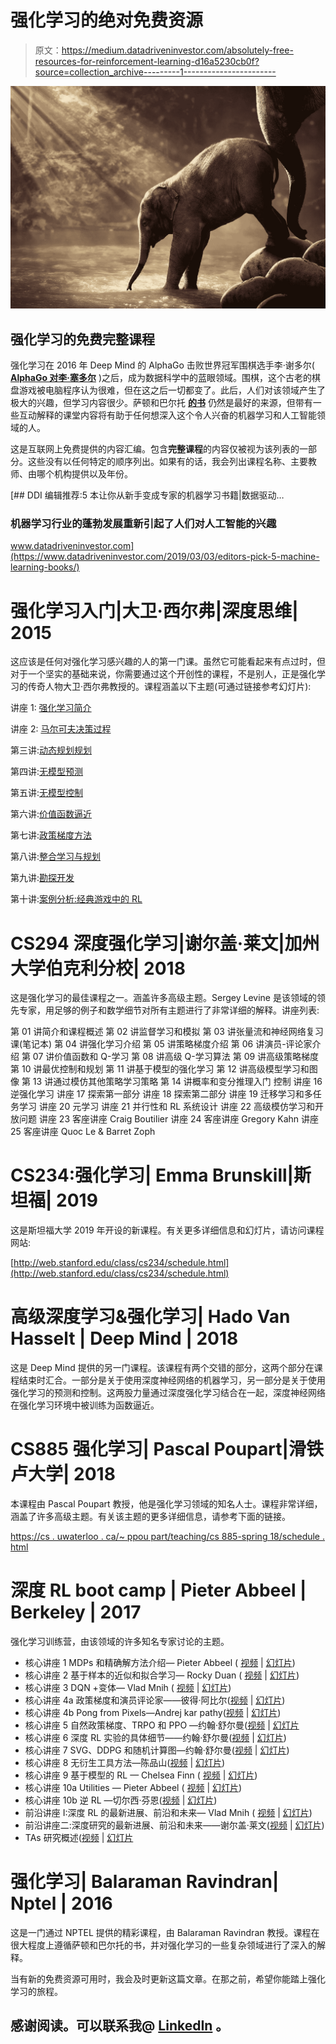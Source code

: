 # 强化学习的绝对免费资源

> 原文：<https://medium.datadriveninvestor.com/absolutely-free-resources-for-reinforcement-learning-d16a5230cb0f?source=collection_archive---------1----------------------->

![](img/1dd611749d6d20e3c420da59591cec1a.png)

## 强化学习的免费完整课程

强化学习在 2016 年 Deep Mind 的 AlphaGo 击败世界冠军围棋选手李·谢多尔( [**AlphaGo 对李·塞多尔**](https://en.wikipedia.org/wiki/AlphaGo_versus_Lee_Sedol) )之后，成为数据科学中的蓝眼领域。围棋，这个古老的棋盘游戏被电脑程序认为很难，但在这之后一切都变了。此后，人们对该领域产生了极大的兴趣，但学习内容很少。萨顿和巴尔托 [**的书**](http://incompleteideas.net/book/bookdraft2017nov5.pdf) 仍然是最好的来源，但带有一些互动解释的课堂内容将有助于任何想深入这个令人兴奋的机器学习和人工智能领域的人。

这是互联网上免费提供的内容汇编。包含**完整课程**的内容仅被视为该列表的一部分。这些没有以任何特定的顺序列出。如果有的话，我会列出课程名称、主要教师、由哪个机构提供以及年份。

[](https://www.datadriveninvestor.com/2019/03/03/editors-pick-5-machine-learning-books/) [## DDI 编辑推荐:5 本让你从新手变成专家的机器学习书籍|数据驱动…

### 机器学习行业的蓬勃发展重新引起了人们对人工智能的兴趣

www.datadriveninvestor.com](https://www.datadriveninvestor.com/2019/03/03/editors-pick-5-machine-learning-books/) 

# **强化学习入门|大卫·西尔弗|深度思维| 2015**

这应该是任何对强化学习感兴趣的人的第一门课。虽然它可能看起来有点过时，但对于一个坚实的基础来说，你需要通过这个开创性的课程，不是别人，正是强化学习的传奇人物大卫·西尔弗教授的。课程涵盖以下主题(可通过链接参考幻灯片):

讲座 1: [强化学习简介](http://www0.cs.ucl.ac.uk/staff/d.silver/web/Teaching_files/intro_RL.pdf)

讲座 2: [马尔可夫决策过程](http://www0.cs.ucl.ac.uk/staff/d.silver/web/Teaching_files/MDP.pdf)

第三讲:[动态规划规划](http://www0.cs.ucl.ac.uk/staff/d.silver/web/Teaching_files/DP.pdf)

第四讲:[无模型预测](http://www0.cs.ucl.ac.uk/staff/d.silver/web/Teaching_files/MC-TD.pdf)

第五讲:[无模型控制](http://www0.cs.ucl.ac.uk/staff/d.silver/web/Teaching_files/control.pdf)

第六讲:[价值函数逼近](http://www0.cs.ucl.ac.uk/staff/d.silver/web/Teaching_files/FA.pdf)

第七讲:[政策梯度方法](http://www0.cs.ucl.ac.uk/staff/d.silver/web/Teaching_files/pg.pdf)

第八讲:[整合学习与规划](http://www0.cs.ucl.ac.uk/staff/d.silver/web/Teaching_files/dyna.pdf)

第九讲:[勘探开发](http://www0.cs.ucl.ac.uk/staff/d.silver/web/Teaching_files/XX.pdf)

第十讲:[案例分析:经典游戏中的 RL](http://www0.cs.ucl.ac.uk/staff/d.silver/web/Teaching_files/games.pdf)

# **CS294 深度强化学习|谢尔盖·莱文|加州大学伯克利分校| 2018**

这是强化学习的最佳课程之一。涵盖许多高级主题。Sergey Levine 是该领域的领先专家，用足够的例子和数学细节对所有主题进行了非常详细的解释。讲座列表:

第 01 讲简介和课程概述
第 02 讲监督学习和模拟
第 03 讲张量流和神经网络复习课(笔记本)
第 04 讲强化学习介绍
第 05 讲策略梯度介绍
第 06 讲演员-评论家介绍
第 07 讲价值函数和 Q-学习
第 08 讲高级 Q-学习算法
第 09 讲高级策略梯度
第 10 讲最优控制和规划
第 11 讲基于模型的强化学习
第 12 讲高级模型学习和图像
第 13 讲通过模仿其他策略学习策略
第 14 讲概率和变分推理入门
控制
讲座 16 逆强化学习
讲座 17 探索第一部分
讲座 18 探索第二部分
讲座 19 迁移学习和多任务学习
讲座 20 元学习
讲座 21 并行性和 RL 系统设计
讲座 22 高级模仿学习和开放问题
讲座 23 客座讲座 Craig Boutilier
讲座 24 客座讲座 Gregory Kahn
讲座 25 客座讲座 Quoc Le & Barret Zoph

# **CS234:强化学习| Emma Brunskill|斯坦福| 2019**

这是斯坦福大学 2019 年开设的新课程。有关更多详细信息和幻灯片，请访问课程网站:

[http://web.stanford.edu/class/cs234/schedule.html](http://web.stanford.edu/class/cs234/schedule.html)

# **高级深度学习&强化学习| Hado Van Hasselt | Deep Mind | 2018**

这是 Deep Mind 提供的另一门课程。该课程有两个交错的部分，这两个部分在课程结束时汇合。一部分是关于使用深度神经网络的机器学习，另一部分是关于使用强化学习的预测和控制。这两股力量通过深度强化学习结合在一起，深度神经网络在强化学习环境中被训练为函数逼近。

# **CS885** **强化学习| Pascal Poupart|滑铁卢大学| 2018**

本课程由 Pascal Poupart 教授，他是强化学习领域的知名人士。课程非常详细，涵盖了许多高级主题。有关该主题的更多详细信息，请参考下面的链接。

[https://cs . uwaterloo . ca/~ ppou part/teaching/cs 885-spring 18/schedule . html](https://cs.uwaterloo.ca/~ppoupart/teaching/cs885-spring18/schedule.html)

# **深度 RL boot camp | Pieter Abbeel | Berkeley | 2017**

强化学习训练营，由该领域的许多知名专家讨论的主题。

*   核心讲座 1 MDPs 和精确解方法介绍— Pieter Abbeel ( [视频](https://www.youtube.com/watch?v=qaMdN6LS9rA) | [幻灯片](https://drive.google.com/open?id=0BxXI_RttTZAhVXBlMUVkQ1BVVDQ))
*   核心讲座 2 基于样本的近似和拟合学习— Rocky Duan ( [视频](https://www.youtube.com/watch?v=qO-HUo0LsO4) | [幻灯片](https://drive.google.com/open?id=0BxXI_RttTZAhREJKRGhDT25OOTA))
*   核心讲座 3 DQN +变体— Vlad Mnih ( [视频](https://www.youtube.com/watch?v=fevMOp5TDQs) | [幻灯片](https://drive.google.com/open?id=0BxXI_RttTZAhVUhpbDhiSUFFNjg))
*   核心讲座 4a 政策梯度和演员评论家——彼得·阿比尔([视频](https://www.youtube.com/watch?v=S_gwYj1Q-44) | [幻灯片](https://drive.google.com/open?id=0BxXI_RttTZAhY216RTMtanBpUnc))
*   核心讲座 4b Pong from Pixels—Andrej kar pathy([视频](https://www.youtube.com/watch?v=tqrcjHuNdmQ) | [幻灯片](https://drive.google.com/open?id=0BxXI_RttTZAhTUpqUFdEZ3BXNFE))
*   核心讲座 5 自然政策梯度、TRPO 和 PPO —约翰·舒尔曼([视频](https://www.youtube.com/watch?v=xvRrgxcpaHY) | [幻灯片](https://drive.google.com/open?id=0BxXI_RttTZAhMVhsNk5VSXU0U3c)
*   核心讲座 6 深度 RL 实验的具体细节——约翰·舒尔曼([视频](https://youtu.be/8EcdaCk9KaQ) | [幻灯片](https://drive.google.com/open?id=0BxXI_RttTZAhc2ZsblNvUHhGZDA))
*   核心讲座 7 SVG、DDPG 和随机计算图—约翰·舒尔曼([视频](https://youtu.be/jmMsNQ2eug4) | [幻灯片](https://drive.google.com/open?id=0BxXI_RttTZAhRnlabHNRUFJ5cG8))
*   核心讲座 8 无衍生工具方法—陈品山([视频](https://youtu.be/SQtOI9jsrJ0) | [幻灯片](https://drive.google.com/open?id=0BxXI_RttTZAhSDN0RWlpTnZKblU))
*   核心讲座 9 基于模型的 RL — Chelsea Finn ( [视频](https://youtu.be/iC2a7M9voYU) | [幻灯片](https://drive.google.com/open?id=0BxXI_RttTZAhRTBqQmc5R0pGQlE))
*   核心讲座 10a Utilities — Pieter Abbeel ( [视频](https://youtu.be/yA6wXERug70) | [幻灯片](https://drive.google.com/open?id=0BxXI_RttTZAhNXZKdVZqVUFyTkE))
*   核心讲座 10b 逆 RL —切尔西·芬恩([视频](https://youtu.be/d9DlQSJQAoI) | [幻灯片](https://drive.google.com/file/d/0BxXI_RttTZAhNjN4SnNYYldqTjQ/view?usp=sharing))
*   前沿讲座 I:深度 RL 的最新进展、前沿和未来— Vlad Mnih ( [视频](https://youtu.be/bsuvM1jO-4w) | [幻灯片](https://drive.google.com/open?id=0BxXI_RttTZAhakZJcUpFVzk4S2c))
*   前沿讲座二:深度研究的最新进展、前沿和未来——谢尔盖·莱文([视频](https://www.youtube.com/watch?v=lYU5nq0dAQQ) | [幻灯片](https://drive.google.com/open?id=0BxXI_RttTZAhbkFZblhaZ3QxR3c))
*   TAs 研究概述([视频](https://www.youtube.com/watch?v=C4xreqGNGhs) | [幻灯片](https://drive.google.com/open?id=0BxXI_RttTZAhRklVTHNlTHdvTFU)

# 强化学习| Balaraman Ravindran| Nptel | 2016

这是一门通过 NPTEL 提供的精彩课程，由 Balaraman Ravindran 教授。课程在很大程度上遵循萨顿和巴尔托的书，并对强化学习的一些复杂领域进行了深入的解释。

当有新的免费资源可用时，我会及时更新这篇文章。在那之前，希望你能踏上强化学习的旅程。

## 感谢阅读。可以联系我@ [LinkedIn](http://www.linkedin.com/in/baijayantaroy) 。